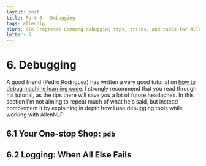 ```yaml
---
layout: post
title: Part 6 - Debugging
tags: allennlp
blurb: (In Progress) Commong debugging tips, tricks, and tools for AllenNLP and PyTorch.
letter: 6
---
```


# 6. Debugging

A good friend (Pedro Rodriguez) has written a very good tutorial on [how to debug machine learning code](https://www.pedro.ai/blog/2019/12/15/debug-ml-code/).
I strongly recommend that you read through his tutorial, as the tips there will save you a lot of future headaches.
In this section I'm not aiming to repeat much of what he's said, but instead complement it by explaining in depth how I use debugging tools while working with AllenNLP.

## 6.1 Your One-stop Shop: `pdb`

## 6.2 Logging: When All Else Fails
